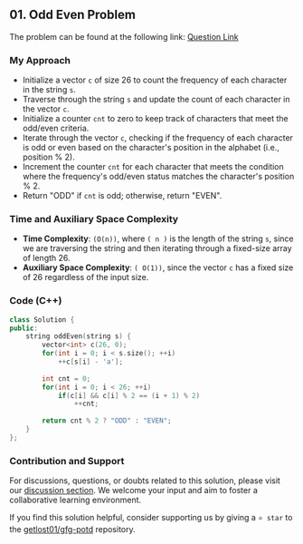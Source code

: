 ## 01. Odd Even Problem
The problem can be found at the following link: [Question Link](https://www.geeksforgeeks.org/problems/help-nobita0532/1)

### My Approach
-  Initialize a vector `c` of size 26 to count the frequency of each character in the string `s`.
- Traverse through the string `s` and update the count of each character in the vector `c`.
- Initialize a counter `cnt` to zero to keep track of characters that meet the odd/even criteria.
- Iterate through the vector `c`, checking if the frequency of each character is odd or even based on the character's position in the alphabet (i.e., position % 2).
- Increment the counter `cnt` for each character that meets the condition where the frequency's odd/even status matches the character's position % 2.
- Return "ODD" if `cnt` is odd; otherwise, return "EVEN".

### Time and Auxiliary Space Complexity

- **Time Complexity**: `(O(n))`, where `( n )` is the length of the string `s`, since we are traversing the string and then iterating through a fixed-size array of length 26.
- **Auxiliary Space Complexity**: `( O(1))`, since the vector `c` has a fixed size of 26 regardless of the input size.

### Code (C++)
```cpp
class Solution {
public:
    string oddEven(string s) {
        vector<int> c(26, 0);
        for(int i = 0; i < s.size(); ++i)
            ++c[s[i] - 'a'];
            
        int cnt = 0;
        for(int i = 0; i < 26; ++i)
            if(c[i] && c[i] % 2 == (i + 1) % 2)
                ++cnt;
                
        return cnt % 2 ? "ODD" : "EVEN";
    }
};
```

### Contribution and Support

For discussions, questions, or doubts related to this solution, please visit our [discussion section](https://github.com/getlost01/gfg-potd/discussions). We welcome your input and aim to foster a collaborative learning environment.

If you find this solution helpful, consider supporting us by giving a `⭐ star` to the [getlost01/gfg-potd](https://github.com/getlost01/gfg-potd) repository.